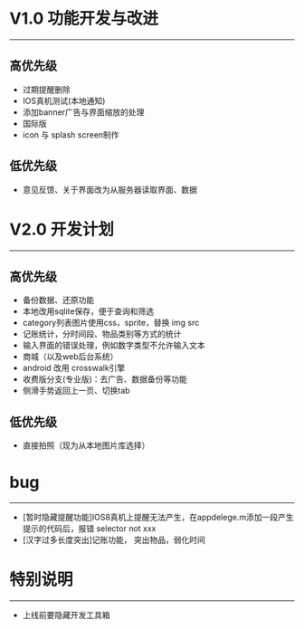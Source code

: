 # V1.0 功能开发与改进
-----------------------
## 高优先级
- 过期提醒删除
- IOS真机测试(本地通知)
- 添加banner广告与界面缩放的处理
- 国际版
- icon 与 splash screen制作

## 低优先级
- 意见反馈、关于界面改为从服务器读取界面、数据



# V2.0 开发计划
-----------------------
## 高优先级
- 备份数据、还原功能
- 本地改用sqlite保存，便于查询和筛选
- category列表图片使用css，sprite，替换 img src
- 记账统计，分时间段、物品类别等方式的统计
- 输入界面的错误处理，例如数字类型不允许输入文本
- 商城（以及web后台系统）
- android 改用 crosswalk引擎
- 收费版分支(专业版)：去广告、数据备份等功能
- 侧滑手势返回上一页、切换tab


## 低优先级
- 直接拍照（现为从本地图片库选择）




# bug
------------------------
- [暂时隐藏提醒功能]IOS8真机上提醒无法产生，在appdelege.m添加一段产生提示的代码后，报错 selector not xxx
- [汉字过多长度突出]记账功能， 突出物品，弱化时间



# 特别说明
------------------------
- 上线前要隐藏开发工具箱